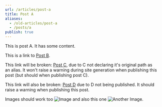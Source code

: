 ```yaml
---
url: /articles/post-a
title: Post A
aliases:
  - /old-articles/post-a
  - /posts/a
publish: true
---
```


This is post A.
It has some content.

This is a link to [Post B](/posts/b).

This link will be broken: [Post C](/posts/c), due to C not declaring it's original path as an alias.
It won't raise a warning during site generation when publishing this post (but should when publishing post C).

This link will also be broken: [Post D](/posts/d) due to D not being published.
It should raise a warning when publishing this post.

Images should work too ![Image](/assets/images/sample-image.png) and also this one ![Another Image](/assets/images/another-image.png).
